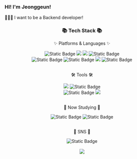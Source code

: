 ### HI! I'm Jeonggeun!
🧑🏻‍💻 I want to be a Backend developer!

<div align=center>
	<h3>📚 Tech Stack 📚</h3>
	<p>✨ Platforms & Languages ✨</p>
</div>
<div align="center">
	<img alt="Static Badge" src="https://img.shields.io/badge/Java-%23E60000?logo=condaforge&logoColor=white&color=%23E60000">
	<img src="https://img.shields.io/badge/HTML5-E34F26?style=flat&logo=HTML5&logoColor=white" />
	<img src="https://img.shields.io/badge/CSS3-1572B6?style=flat&logo=CSS3&logoColor=white" />
	<img alt="Static Badge" src="https://img.shields.io/badge/JavaScript-%23F7DF1E?logo=javascript&logoColor=white&color=%23F7DF1E">
	<br>
    <img alt="Static Badge" src="https://img.shields.io/badge/C%2B%2B-white?logo=c%2B%2B&logoColor=white&color=%2300599C">
	<img alt="Static Badge" src="https://img.shields.io/badge/Python-white?logo=python&logoColor=white&color=%233776AB">
	<img src="https://img.shields.io/badge/Bootstrap-7952B3?style=flat&logo=Bootstrap&logoColor=white" />
	<img alt="Static Badge" src="https://img.shields.io/badge/Kotlin-white?logo=kotlin&logoColor=white&color=%237F52FF">
</div>
<br>
<div align=center>
	<p>🛠 Tools 🛠</p>
</div>
<div align=center>
	<img src="https://img.shields.io/badge/Visual%20Studio%20Code-007ACC?style=flat&logo=VisualStudioCode&logoColor=white" />
    <img alt="Static Badge" src="https://img.shields.io/badge/IntelliJ%20IDEA-white?logo=intellijidea&logoColor=white&color=black">
	<br>
    <img alt="Static Badge" src="https://img.shields.io/badge/Android%20Studio-%233DDC84?logo=androidstudio&logoColor=white&color=%233DDC84">
    <img src="https://img.shields.io/badge/GitHub-181717?style=flat&logo=GitHub&logoColor=white" />
</div>
<br>
<div align=center>
	<p>📖 Now Studying 📖</p>
</div>
<div align="center">
	<img alt="Static Badge" src="https://img.shields.io/badge/Django-white?logo=django&logoColor=white&color=%23092E20">
    <img alt="Static Badge" src="https://img.shields.io/badge/Spring-%236DB33F?logo=spring&logoColor=white&color=%236DB33F">
</div>
<br>
<div align=center>
	<p>🎨 SNS 🎨</p>
</div>
<div align=center>
	<img alt="Static Badge" src="https://img.shields.io/badge/stable__root-E4405F?style=flat&logo=instagram&logoColor=ffffff">
	<br>
</div>
<div align=center>
	<br>
<img src="https://github-readme-stats.vercel.app/api/top-langs/?username=ajroot5685&layout=compact">

<br>
